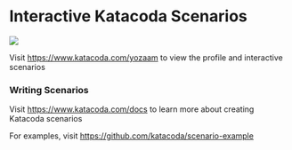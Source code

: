 # Interactive Katacoda Scenarios

[![](http://shields.katacoda.com/katacoda/yozaam/count.svg)](https://www.katacoda.com/yozaam "Get your profile on Katacoda.com")

Visit https://www.katacoda.com/yozaam to view the profile and interactive scenarios

### Writing Scenarios
Visit https://www.katacoda.com/docs to learn more about creating Katacoda scenarios

For examples, visit https://github.com/katacoda/scenario-example
